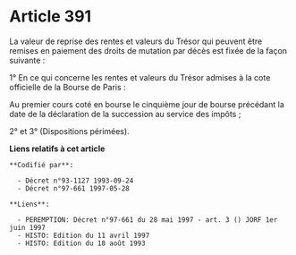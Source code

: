 # Article 391

La valeur de reprise des rentes et valeurs du Trésor qui peuvent être remises en paiement des droits de mutation par décès
est fixée de la façon suivante :

1° En ce qui concerne les rentes et valeurs du Trésor admises à la cote officielle de la Bourse de Paris :

Au premier cours coté en bourse le cinquième jour de bourse précédant la date de la déclaration de la succession au service
des impôts ;

2° et 3° (Dispositions périmées).

**Liens relatifs à cet article**

	**Codifié par**:

	  - Décret n°93-1127 1993-09-24
	  - Décret n°97-661 1997-05-28

	**Liens**:

	  - PEREMPTION: Décret n°97-661 du 28 mai 1997 - art. 3 () JORF 1er juin 1997
	  - HISTO: Edition du 11 avril 1997
	  - HISTO: Edition du 18 août 1993

